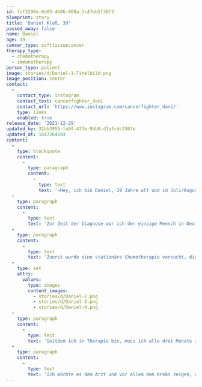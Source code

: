 ```yaml
---
id: fcf2298e-0d83-4686-808a-3c47eb5f38f3
blueprint: story
title: 'Daniel Kloß, 39'
passed_away: false
name: Daniel
age: 39
cancer_type: softtissuecancer
therapy_type:
  - chemotherapy
  - immunotherapy
person_type: patient
image: stories/d/Daniel-1-Titelbild.png
image_position: center
contact:
  -
    contact_type: instagram
    contact_text: cancerfighter_dani
    contact_url: 'https://www.instagram.com/cancerfighter_dani/'
    type: links
    enabled: true
release_date: '2021-12-29'
updated_by: 31bb3955-fa9f-477e-94b8-d1afcdc3367e
updated_at: 1647264193
content:
  -
    type: blockquote
    content:
      -
        type: paragraph
        content:
          -
            type: text
            text: '»Hey, ich bin Daniel, 39 Jahre alt und im Juli/August 2019 wurde mir ein alveoläres Weichteilsarkom (ASPS) Stadium IV diagnostiziert. Weil der Krebs auf meine Knochen und mittlerweile auch auf die Lymphknoten gestreut hat, wurde bei mir am linken Oberschenkel eine Marknagelung vorgenommen.'
  -
    type: paragraph
    content:
      -
        type: text
        text: 'Zur Zeit der Diagnose war ich der einzige Mensch in Deutschland der diese Krebsart hatte. Zusätzlich wurde mir dann auch mitgeteilt, dass ich unheilbar an Krebs erkrankt bin und man mir keine fünf Jahre mehr zu Leben gab. Außerdem werde ich wohl nie wieder selbständig laufen können, weil ein Tumor im Becken sitzt und ich mir zudem im August 2019 einen Bandscheibenvorfall zugezogen habe. Der Bandscheibenvorfall ist nicht operabel, weil ich sonst meine Therapie später hätte anfangen müssen – das kam für mich nicht in Frage. '
  -
    type: paragraph
    content:
      -
        type: text
        text: 'Zuerst wurde eine stationäre Chemotherapie versucht, die aber nicht angeschlagen hatte, sodass wir auf eine Tablettentherapie mit dem Medikament Cabozantinib umgeschwenkt sind. Diese Therapie wirkte bis Juli diesen Jahres. Bis die Krankenkasse eine neue Therapie genehmigt hatte, haben wir es erst mal mit dem Medikament Pazopanib wieder als Tablettentherapie versucht. Diese Therapieart schlug allerdings nicht an, weswegen ich seit Mitte Oktober das Medikament Axitinib in Tablettenform nehme und begleitend eine Immuntherapie bekomme.'
  -
    type: set
    attrs:
      values:
        type: images
        content_images:
          - stories/d/Daniel-2.png
          - stories/d/Daniel-3.png
          - stories/d/Daniel-4.png
  -
    type: paragraph
    content:
      -
        type: text
        text: 'Seitdem ich in Therapie bin, muss ich alle drei Monate zur Kontrolle in das CT zum Staging. Die Woche vor jedem CT ist wegen der Ungewissheit, ob die Therapie weiter anschlägt oder nicht, gefühls- und kopfmäßig immer die Hölle. Das nächste CT steht im Januar an und da heißt es wieder darauf zu hoffen, dass mein Leben durch die Therapie weiter verlängert werden kann. Seit meiner Erkrankung kümmert sich meine Familie rührend um mich und versucht es mir immer so schön wie möglich zu machen, wofür ich ihnen total dankbar bin. Ich möchte noch weiter viele schöne Momente mit meiner Familie und meinen Freunden verbringen, weshalb ich darum kämpfe, dass ich so lange wie möglich leben werde.'
  -
    type: paragraph
    content:
      -
        type: text
        text: 'Ich möchte es dem Arzt und vor allem dem Krebs zeigen, dass ich länger als diese fünf Jahre leben werde und dass ich wieder selbständig gehen werde. Zweiteres habe ich schon geschafft, denn seit Juli 2020 kann ich wieder ohne Gehhilfen laufen, was mir sehr viel Selbstständigkeit zurückgebracht hat. Seit Juni diesen Jahres bin ich auch wieder als Ausbilder bei uns in der Kreisfeuerwehr aktiv und konnte mir damit einen Teil meines alten Lebens zurückerkämpfen. Darauf bin ich sehr stolz.«'
---
```

